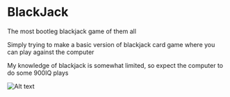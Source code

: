 # BlackJack
The most bootleg blackjack game of them all


Simply trying to make a basic version of blackjack card game where you can play against the computer

My knowledge of blackjack is somewhat limited, so expect the computer to do some 900IQ plays


![Alt text](relative/path/to/Table.png?raw=true "Table")
